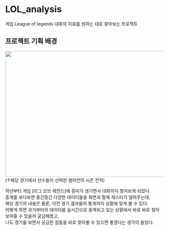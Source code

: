 # LOL_analysis
게임 League of legends 대회의 지표를 원하는 대로 찾아보는 프로젝트


## 프로젝트 기획 배경
<img src="https://user-images.githubusercontent.com/88722429/185778103-13b67fd7-471f-4624-93b0-0a60dbcdc8ea.png" width="800" height="400">
(↑해당 경기에서 선수들이 선택한 챔피언의 시즌 전적)  

작년부터 게임 [리그 오브 레전드]에 흥미가 생기면서 대회까지 챙겨보게 되었다.  
중계를 보다보면 중간중간 다양한 데이터들을 화면과 함께 캐스터가 알려주는데,  
해당 경기의 내용은 물론, 이전 경기 결과들의 통계까지 상황에 맞게 볼 수 있다.  
어떻게 하면 과거부터의 데이터를 실시간으로 중계되고 있는 상황에서 바로 바로 찾아 보여줄 수 있을까 궁금해졌고,  
나도 경기를 보면서 궁금한 점들을 바로 찾아볼 수 있으면 좋겠다는 생각이 들었다.
